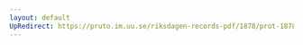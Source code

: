 ```yaml
---
layout: default
UpRedirect: https://pruto.im.uu.se/riksdagen-records-pdf/1878/prot-1878--fk--013.pdf
---
```

